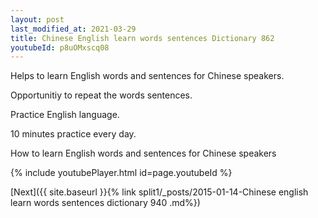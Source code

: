 ```yaml
---
layout: post
last_modified_at: 2021-03-29
title: Chinese English learn words sentences Dictionary 862 
youtubeId: p8uOMxscq08
---
```

 
 
Helps to learn English words and sentences for Chinese speakers.

Opportunitiy to repeat the words sentences. 

Practice English language. 
 
10 minutes practice every day. 
 
How to learn English words and sentences for Chinese speakers 
 
{% include youtubePlayer.html id=page.youtubeId %}
 
 
[Next]({{ site.baseurl }}{% link  split1/_posts/2015-01-14-Chinese english learn words sentences dictionary 940 .md%})
 
